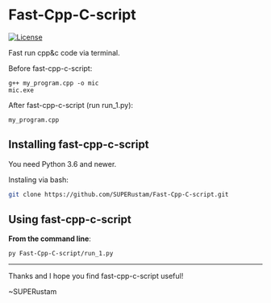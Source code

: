 # Fast-Cpp-C-script
[![License](https://img.shields.io/github/license/mashape/apistatus.svg)](https://github.com/SUPERustam/Fast-Cpp-C-script/blob/master/LICENSE)

Fast run cpp&amp;c code via terminal.

Before fast-cpp-c-script:
```shell
g++ my_program.cpp -o mic
mic.exe
```
After fast-cpp-c-script (run run_1.py):
```shell
my_program.cpp
```

## Installing fast-cpp-c-script
You need Python 3.6 and newer.

Instaling via bash:
```bash
git clone https://github.com/SUPERustam/Fast-Cpp-C-script.git
```

## Using fast-cpp-c-script

**From the command line**:

```shell
py Fast-Cpp-C-script/run_1.py
```

[comment]: <> (TODO: run via run_1.py)

------------------------------------------------------------------------

Thanks and I hope you find fast-cpp-c-script useful!

~SUPERustam
